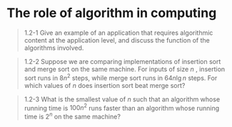 # The role of algorithm in computing

> 1.2-1 Give an example of an application that requires algorithmic content at the application level, and discuss the function of the algorithms involved.

> 1.2-2 Suppose we are comparing implementations of insertion sort and merge sort on the same machine. For inputs of size $n$ , insertion sort runs in $8n^2$ steps, while merge sort runs in $64n\lg n$ steps. For which values of $n$ does insertion sort beat merge sort?

> 1.2-3 What is the smallest value of $n$ such that an algorithm whose running time is $100n^2$ runs faster than an algorithm whose running time is $2^n$ on the same machine?

